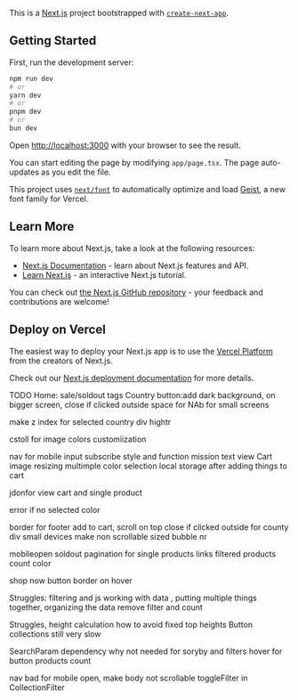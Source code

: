 This is a [Next.js](https://nextjs.org) project bootstrapped with [`create-next-app`](https://nextjs.org/docs/app/api-reference/cli/create-next-app).

## Getting Started

First, run the development server:

```bash
npm run dev
# or
yarn dev
# or
pnpm dev
# or
bun dev
```

Open [http://localhost:3000](http://localhost:3000) with your browser to see the result.

You can start editing the page by modifying `app/page.tsx`. The page auto-updates as you edit the file.

This project uses [`next/font`](https://nextjs.org/docs/app/building-your-application/optimizing/fonts) to automatically optimize and load [Geist](https://vercel.com/font), a new font family for Vercel.

## Learn More

To learn more about Next.js, take a look at the following resources:

- [Next.js Documentation](https://nextjs.org/docs) - learn about Next.js features and API.
- [Learn Next.js](https://nextjs.org/learn) - an interactive Next.js tutorial.

You can check out [the Next.js GitHub repository](https://github.com/vercel/next.js) - your feedback and contributions are welcome!

## Deploy on Vercel

The easiest way to deploy your Next.js app is to use the [Vercel Platform](https://vercel.com/new?utm_medium=default-template&filter=next.js&utm_source=create-next-app&utm_campaign=create-next-app-readme) from the creators of Next.js.

Check out our [Next.js deployment documentation](https://nextjs.org/docs/app/building-your-application/deploying) for more details.

TODO
Home: sale/soldout tags
Country button:add dark background, on bigger screen, close if clicked outside
space for NAb for small screens

make z index for selected country div hightr

cstoll for image
colors customiization

nav for mobile
input subscribe style and function
mission text
view Cart image resizing
multimple color selection
local storage after adding things to cart

jdonfor view cart and single product

error if no selected color

border for footer
add to cart, scroll on top
close if clicked outside for county div
small devices make non scrollable
sized
bubble nr

mobileopen
soldout
pagination for single products
links
filtered products count
color

shop now button border on hover

Struggles: filtering and js working with data , putting multiple things together, organizing the data
remove filter and count

Struggles, height calculation how to avoid fixed top heights
Button collections still very slow

SearchParam dependency why not needed for soryby and filters
hover for button
products count

nav bad for mobile open, make body not scrollable toggleFilter in CollectionFilter